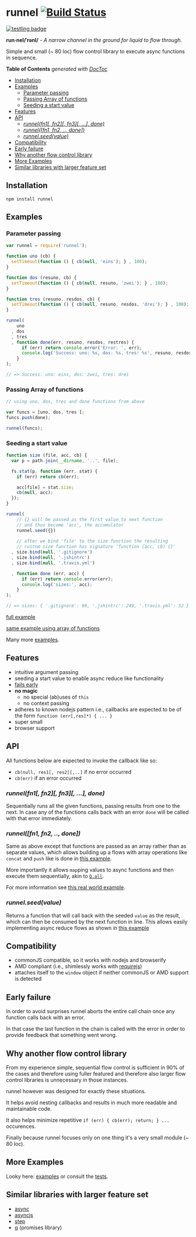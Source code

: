 # runnel [![Build Status](https://secure.travis-ci.org/thlorenz/runnel.png)](http://travis-ci.org/thlorenz/runnel)
[![testling badge](https://ci.testling.com/thlorenz/runnel.png)](https://ci.testling.com/thlorenz/runnel)

**run·nel/ˈrənl/** -  *A narrow channel in the ground for liquid to flow through.*

Simple and small (~ 80 loc) flow control library to execute async functions in sequence.

**Table of Contents**  *generated with [DocToc](http://doctoc.herokuapp.com/)*

- [Installation](#installation)
- [Examples](#examples)
  - [Parameter passing](#parameter-passing)
  - [Passing Array of functions](#passing-array-of-functions)
  - [Seeding a start value](#seeding-a-start-value)
- [Features](#features)
- [API](#api)
  - [*runnel(fn1[, fn2][, fn3][, ...], done)*](#runnelfn1-fn2-fn3--done)
  - [*runnel([fn1, fn2, .., done])*](#runnelfn1-fn2--done)
  - [*runnel.seed(value)*](#runnelseedvalue)
- [Compatibility](#compatibility)
- [Early failure](#early-failure)
- [Why another flow control library](#why-another-flow-control-library)
- [More Examples](#more-examples)
- [Similar libraries with larger feature set](#similar-libraries-with-larger-feature-set)

## Installation

    npm install runnel

## Examples

### Parameter passing

```javascript
var runnel = require('runnel');

function uno (cb) {
  setTimeout(function () { cb(null, 'eins'); } , 100);
}

function dos (resuno, cb) {
  setTimeout(function () { cb(null, resuno, 'zwei'); } , 100);
}

function tres (resuno, resdos, cb) {
  setTimeout(function () { cb(null, resuno, resdos, 'drei'); } , 100);
}

runnel(
    uno
  , dos
  , tres 
  , function done(err, resuno, resdos, restres) {
      if (err) return console.error('Error: ', err);
      console.log('Success: uno: %s, dos: %s, tres: %s', resuno, resdos, restres);
    }
);

// => Success: uno: eins, dos: zwei, tres: drei
```

### Passing Array of functions

```js
// using uno, dos, tres and done functions from above

var funcs = [uno, dos, tres ];
funcs.push(done);

runnel(funcs);
```

### Seeding a start value

```js
function size (file, acc, cb) {
  var p = path.join(__dirname, '..', file);

  fs.stat(p, function (err, stat) {
    if (err) return cb(err);

    acc[file] = stat.size;
    cb(null, acc);
  });
}

runnel(
    // {} will be passed as the first value to next function 
    // and thus become 'acc', the accumulator
    runnel.seed({})
  
    // after we bind 'file' to the size function the resulting 
    // custom size function has signature 'function (acc, cb) {}'
  , size.bind(null, '.gitignore')
  , size.bind(null, '.jshintrc')
  , size.bind(null, '.travis.yml')

  , function done (err, acc) {
      if (err) return console.error(err);
      console.log('sizes:', acc);
    }
);

// => sizes: { '.gitignore': 96, '.jshintrc': 249, '.travis.yml': 52 }
```
[full example](https://github.com/thlorenz/runnel/blob/master/examples/runnel-seed-explicit-functions.js)

[same example using array of functions](https://github.com/thlorenz/runnel/blob/master/examples/runnel-seed.js)

Many more [examples](https://github.com/thlorenz/runnel/tree/master/examples).

## Features

- intuitive argument passing
- seeding a start value to enable async reduce like functionality
- [fails early](#early-failure)
- **no magic**
  - no special (ab)uses of `this`
  - no context passing
- adheres to known nodejs pattern i.e., callbacks are expected to be of the form `function (err[,res]*) { ... }`
- super small
- browser support

## API

All functions below are expected to invoke the callback like so:
  - `cb(null, res1[, res2][,..]` if no error occurred
  - `cb(err)` if an error occurred

### *runnel(fn1[, fn2][, fn3][, ...], done)*

Sequentially runs all the given functions, passing results from one to the next. In case any of the functions calls back
with an error `done` will be called with that error immediately.

### *runnel([fn1, fn2, .., done])*

Same as above except that functions are passed as an array rather than as separate values, which allows building up a
flows with array operations like `concat` and `push` like is done in [this example](
https://github.com/thlorenz/runnel/blob/master/examples/runnel-seed.js).

More importantly it allows `map`ping values to async functions and then execute them sequentially, akin to
[`Q.all`](https://github.com/kriskowal/q#combination).

For more information see [this real world example](https://github.com/thlorenz/bromote/blob/master/index.js).

### *runnel.seed(value)*

Returns a function that will call back with the seeded `value` as the result, which can then be consumed by the next
function in line. This allows easily implementing async reduce flows as shown in [this
example](https://github.com/thlorenz/runnel#seeding-a-start-value)

## Compatibility

- commonJS compatible, so it works with nodejs and browserify
- AMD compliant (i.e., shimlessly works with [requirejs](https://github.com/jrburke/requirejs))
- attaches itself to the `window` object if neither commonJS or AMD support is detected

## Early failure

In order to avoid surprises runnel aborts the entire call chain once any function calls back with an error.

In that case the last function in the chain is called with the error in order to provide feedback that something went wrong.

## Why another flow control library

From my experience simple, sequential flow control is sufficient in 90% of the cases and therefore using fuller featured
and therefore also larger flow control libraries is unnecessary in those instances.

runnel however was designed for exactly these situations.

It helps avoid nesting callbacks and results in much more readable and maintainable code.

It also helps minimize repetitive `if (err) { cb(err); return; } ...` occurences.

Finally because runnel focuses only on one thing it's a very small module (~ 80 loc).

## More Examples

Looky here: [examples](https://github.com/thlorenz/runnel/tree/master/examples) or consult the [tests](https://github.com/thlorenz/runnel/tree/master/test).

## Similar libraries with larger feature set 

- [async](https://github.com/caolan/async)
- [asyncjs](https://github.com/fjakobs/async.js)
- [step](https://github.com/creationix/step) 
- [q](https://github.com/kriskowal/q) (promises library)
